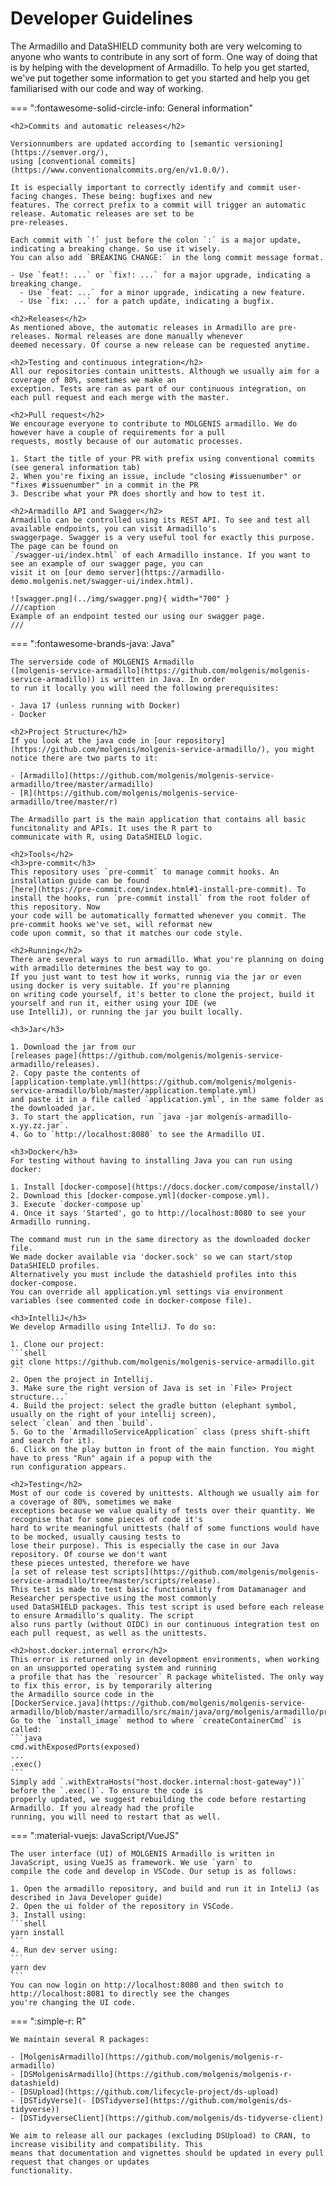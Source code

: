 # Developer Guidelines
The Armadillo and DataSHIELD community both are very welcoming to anyone who wants to contribute in any sort of form.
One way of doing that is by helping with the development of Armadillo. To help you get started, we've put together some
information to get you started and help you get familiarised with our code and way of working.

=== ":fontawesome-solid-circle-info: General information"

    <h2>Commits and automatic releases</h2>

    Versionnumbers are updated according to [semantic versioning](https://semver.org/),
    using [conventional commits](https://www.conventionalcommits.org/en/v1.0.0/).
    
    It is especially important to correctly identify and commit user-facing changes. These being: bugfixes and new
    features. The correct prefix to a commit will trigger an automatic release. Automatic releases are set to be
    pre-releases.
    
    Each commit with `!` just before the colon `:` is a major update, indicating a breaking change. So use it wisely. 
    You can also add `BREAKING CHANGE:` in the long commit message format.
    
    - Use `feat!: ...` or `fix!: ...` for a major upgrade, indicating a breaking change.
      - Use `feat: ...` for a minor upgrade, indicating a new feature.
      - Use `fix: ...` for a patch update, indicating a bugfix.

    <h2>Releases</h2>
    As mentioned above, the automatic releases in Armadillo are pre-releases. Normal releases are done manually whenever
    deemed necessary. Of course a new release can be requested anytime.

    <h2>Testing and continuous integration</h2>
    All our repositories contain unittests. Although we usually aim for a coverage of 80%, sometimes we make an
    exception. Tests are ran as part of our continuous integration, on each pull request and each merge with the master.

    <h2>Pull request</h2>
    We encourage everyone to contribute to MOLGENIS armadillo. We do however have a couple of requirements for a pull
    requests, mostly because of our automatic processes.

    1. Start the title of your PR with prefix using conventional commits (see general information tab)
    2. When you're fixing an issue, include "closing #issuenumber" or "fixes #issuenumber" in a commit in the PR
    3. Describe what your PR does shortly and how to test it.

    <h2>Armadillo API and Swagger</h2>
    Armadillo can be controlled using its REST API. To see and test all available endpoints, you can visit Armadillo's
    swaggerpage. Swagger is a very useful tool for exactly this purpose. The page can be found on 
    `/swagger-ui/index.html` of each Armadillo instance. If you want to see an example of our swagger page, you can 
    visit it on [our demo server](https://armadillo-demo.molgenis.net/swagger-ui/index.html). 
    
    ![swagger.png](../img/swagger.png){ width="700" }
    ///caption
    Example of an endpoint tested our using our swagger page.
    ///

=== ":fontawesome-brands-java: Java"

    The serverside code of MOLGENIS Armadillo 
    ([molgenis-service-armadillo](https://github.com/molgenis/molgenis-service-armadillo)) is written in Java. In order
    to run it locally you will need the following prerequisites:

    - Java 17 (unless running with Docker)
    - Docker

    <h2>Project Structure</h2>
    If you look at the java code in [our repository](https://github.com/molgenis/molgenis-service-armadillo/), you might
    notice there are two parts to it:

    - [Armadillo](https://github.com/molgenis/molgenis-service-armadillo/tree/master/armadillo)
    - [R](https://github.com/molgenis/molgenis-service-armadillo/tree/master/r)

    The Armadillo part is the main application that contains all basic funcitonality and APIs. It uses the R part to
    communicate with R, using DataSHIELD logic. 
 
    <h2>Tools</h2>
    <h3>pre-commit</h3>
    This repository uses `pre-commit` to manage commit hooks. An installation guide can be found
    [here](https://pre-commit.com/index.html#1-install-pre-commit). To install the hooks, run `pre-commit install` from the root folder of this repository. Now
    your code will be automatically formatted whenever you commit. The pre-commit hooks we've set, will reformat new
    code upon commit, so that it matches our code style. 

    <h2>Running</h2>
    There are several ways to run armadillo. What you're planning on doing with armadillo determines the best way to go.
    If you just want to test how it works, runnig via the jar or even using docker is very suitable. If you're planning
    on writing code yourself, it's better to clone the project, build it yourself and run it, either using your IDE (we
    use IntelliJ), or running the jar you built locally.
    
    <h3>Jar</h3>

    1. Download the jar from our
    [releases page](https://github.com/molgenis/molgenis-service-armadillo/releases). 
    2. Copy paste the contents of 
    [application-template.yml](https://github.com/molgenis/molgenis-service-armadillo/blob/master/application.template.yml)
    and paste it in a file called `application.yml`, in the same folder as the downloaded jar. 
    3. To start the application, run `java -jar molgenis-armadillo-x.yy.zz.jar`.
    4. Go to `http://localhost:8080` to see the Armadillo UI.

    <h3>Docker</h3>
    For testing without having to installing Java you can run using docker:

    1. Install [docker-compose](https://docs.docker.com/compose/install/)
    2. Download this [docker-compose.yml](docker-compose.yml).
    3. Execute `docker-compose up`
    4. Once it says 'Started', go to http://localhost:8080 to see your Armadillo running.

    The command must run in the same directory as the downloaded docker file. 
    We made docker available via 'docker.sock' so we can start/stop DataSHIELD profiles. 
    Alternatively you must include the datashield profiles into this docker-compose. 
    You can override all application.yml settings via environment variables (see commented code in docker-compose file).

    <h3>IntelliJ</h3>
    We develop Armadillo using IntelliJ. To do so:
    
    1. Clone our project:
    ```shell
    git clone https://github.com/molgenis/molgenis-service-armadillo.git
    ```
    2. Open the project in Intellij. 
    3. Make sure the right version of Java is set in `File> Project structure...`
    4. Build the project: select the gradle button (elephant symbol, usually on the right of your intellij screen),
    select `clean` and then `build`. 
    5. Go to the `ArmadilloServiceApplication` class (press shift-shift and search for it).
    6. Click on the play button in front of the main function. You might have to press "Run" again if a popup with the
    run configuration appears.

    <h2>Testing</h2>
    Most of our code is covered by unittests. Although we usually aim for a coverage of 80%, sometimes we make
    exceptions because we value quality of tests over their quantity. We recognise that for some pieces of code it's
    hard to write meaningful unittests (half of some functions would have to be mocked, usually causing tests to
    lose their purpose). This is especially the case in our Java repository. Of course we don't want
    these pieces untested, therefore we have
    [a set of release test scripts](https://github.com/molgenis/molgenis-service-armadillo/tree/master/scripts/release).
    This test is made to test basic functionality from Datamanager and Researcher perspective using the most commonly
    used DataSHIELD packages. This test script is used before each release to ensure Armadillo's quality. The script
    also runs partly (without OIDC) in our continuous integration test on each pull request, as well as the unittests.

    <h2>host.docker.internal error</h2>
    This error is returned only in development environments, when working on an unsupported operating system and running
    a profile that has the `resourcer` R package whitelisted. The only way to fix this error, is by temporarily altering
    the Armadillo source code in the 
    [DockerService.java](https://github.com/molgenis/molgenis-service-armadillo/blob/master/armadillo/src/main/java/org/molgenis/armadillo/profile/DockerService.java)
    Go to the `install_image` method to where `createContainerCmd` is called:
    ```java
    cmd.withExposedPorts(exposed)
    ...
    .exec()
    ```
    Simply add `.withExtraHosts("host.docker.internal:host-gateway"))` before the `.exec()`. To ensure the code is
    properly updated, we suggest rebuilding the code before restarting Armadillo. If you already had the profile 
    running, you will need to restart that as well.
=== ":material-vuejs: JavaScript/VueJS"

    The user interface (UI) of MOLGENIS Armadillo is written in JavaScript, using VueJS as framework. We use `yarn` to 
    compile the code and develop in VSCode. Our setup is as follows:
    
    1. Open the armadillo repository, and build and run it in InteliJ (as described in Java Developer guide)
    2. Open the ui folder of the repository in VSCode.
    3. Install using:
    ```shell
    yarn install
    ```
    4. Run dev server using:
    ```
    yarn dev
    ```
    You can now login on http://localhost:8080 and then switch to http://localhost:8081 to directly see the changes
    you're changing the UI code. 

=== ":simple-r: R"

    We maintain several R packages:
    
    - [MolgenisArmadillo](https://github.com/molgenis/molgenis-r-armadillo)
    - [DSMolgenisArmadillo](https://github.com/molgenis/molgenis-r-datashield)
    - [DSUpload](https://github.com/lifecycle-project/ds-upload)
    - [DSTidyVerse](- [DSTidyverse](https://github.com/molgenis/ds-tidyverse))
    - [DSTidyverseClient](https://github.com/molgenis/ds-tidyverse-client)

    We aim to release all our packages (excluding DSUpload) to CRAN, to increase visibility and compatibility. This
    means that documentation and vignettes should be updated in every pull request that changes or updates 
    functionality.